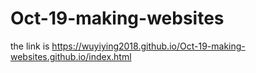 # Oct-19-making-websites

the link is 
https://wuyiying2018.github.io/Oct-19-making-websites.github.io/index.html